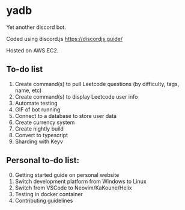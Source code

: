 # yadb
Yet another discord bot.

Coded using discord.js https://discordjs.guide/

Hosted on AWS EC2.

**To-do list**
------

1. Create command(s) to pull Leetcode questions (by difficulty, tags, name, etc)
2. Create command(s) to display Leetcode user info
3. Automate testing
4. GIF of bot running
5. Connect to a database to store user data
6. Create currency system
7. Create nightly build
8. Convert to typescript
9. Sharding with Keyv

**Personal to-do list:**
------

0. Getting started guide on personal website
1. Switch development platform from Windows to Linux
2. Switch from VSCode to Neovim/KaKoune/Helix
3. Testing in docker container
4. Contributing guidelines